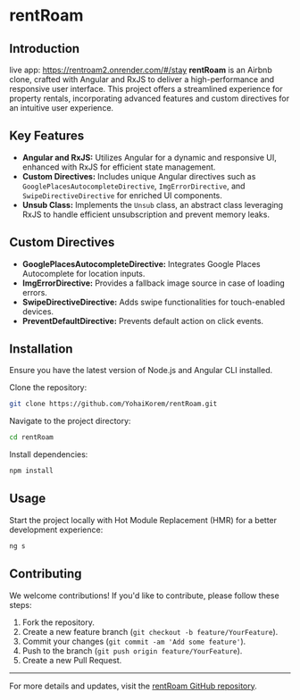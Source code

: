 # rentRoam

## Introduction
live app: https://rentroam2.onrender.com/#/stay
**rentRoam** is an Airbnb clone, crafted with Angular and RxJS to deliver a high-performance and responsive user interface. This project offers a streamlined experience for property rentals, incorporating advanced features and custom directives for an intuitive user experience.

## Key Features

- **Angular and RxJS:** Utilizes Angular for a dynamic and responsive UI, enhanced with RxJS for efficient state management.
- **Custom Directives:** Includes unique Angular directives such as `GooglePlacesAutocompleteDirective`, `ImgErrorDirective`, and `SwipeDirectiveDirective` for enriched UI components.
- **Unsub Class:** Implements the `Unsub` class, an abstract class leveraging RxJS to handle efficient unsubscription and prevent memory leaks.

## Custom Directives

- **GooglePlacesAutocompleteDirective:** Integrates Google Places Autocomplete for location inputs.
- **ImgErrorDirective:** Provides a fallback image source in case of loading errors.
- **SwipeDirectiveDirective:** Adds swipe functionalities for touch-enabled devices.
- **PreventDefaultDirective:** Prevents default action on click events.

## Installation

Ensure you have the latest version of Node.js and Angular CLI installed.

Clone the repository:

```bash
git clone https://github.com/YohaiKorem/rentRoam.git
```

Navigate to the project directory:

```bash
cd rentRoam
```

Install dependencies:

```bash
npm install
```

## Usage

Start the project locally with Hot Module Replacement (HMR) for a better development experience:

```bash
ng s
```

## Contributing

We welcome contributions! If you'd like to contribute, please follow these steps:

1. Fork the repository.
2. Create a new feature branch (`git checkout -b feature/YourFeature`).
3. Commit your changes (`git commit -am 'Add some feature'`).
4. Push to the branch (`git push origin feature/YourFeature`).
5. Create a new Pull Request.

---

For more details and updates, visit the [rentRoam GitHub repository](https://github.com/YohaiKorem/rentRoam).
